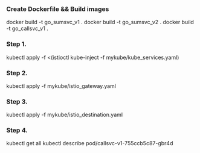 ### Create Dockerfile && Build images
docker build -t go_sumsvc_v1 .
docker build -t go_sumsvc_v2 .
docker build -t go_callsvc_v1 .

### Step 1.
kubectl apply -f <(istioctl kube-inject -f mykube/kube_services.yaml)

### Step 2.
kubectl apply -f mykube/istio_gateway.yaml

### Step 3.
kubectl apply -f mykube/istio_destination.yaml

### Step 4.
kubectl get all
kubectl describe pod/callsvc-v1-755ccb5c87-gbr4d